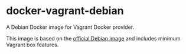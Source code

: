 # docker-vagrant-debian

A Debian Docker image for Vagrant Docker provider.

This image is based on the [official Debian image](https://hub.docker.com/_/debian/) and includes minimum Vagrant box features.
